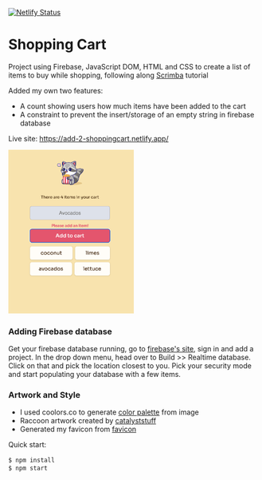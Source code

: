 [![Netlify Status](https://api.netlify.com/api/v1/badges/d431eb43-9bcf-4df6-99e3-a4436ff2442e/deploy-status)](https://app.netlify.com/sites/add-2-shoppingcart/deploys)

# Shopping Cart

Project using Firebase, JavaScript DOM, HTML and CSS to create a list of items to buy while shopping, following along [Scrimba](https://scrimba.com/learn/firebase) tutorial 

Added my own two features: 
- A count showing users how much items have been added to the cart
- A constraint to prevent the insert/storage of an empty string in firebase database

Live site: https://add-2-shoppingcart.netlify.app/

<img src="https://github.com/IngridGdesigns/shopping-cart/blob/main/assets/screenshot.png" width="50%" height="50%">

### Adding Firebase database

Get your firebase database running, go to [firebase's site](https://firebase.google.com/), sign in and add a project. In the drop down menu, head over to Build >> Realtime database. Click on that and pick the location closest to you. Pick your security mode and start populating your database with a few items. 

### Artwork and Style

- I used coolors.co to generate [color palette](https://coolors.co/2c2871-802134-ebeaea-f9ba30-a6a4b0) from image
- Raccoon artwork created by [catalyststuff]("https://www.freepik.com/free-vector/cute-raccoon-eating-popcorn-cartoon-vector-icon-illustration-animal-food-icon-concept-isolated-flat_66605862.htm#query=racoon&position=0&from_view=author&uuid=d0cfa165-ae29-444c-b793-4e0ac8fa1554")
- Generated my favicon from [favicon](https://favicon.io/)


Quick start:

```
$ npm install
$ npm start
````



